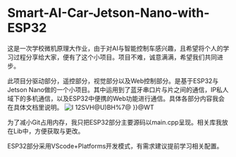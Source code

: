 # Smart-AI-Car-Jetson-Nano-with-ESP32
这是一次学校微机原理大作业，由于对AI与智能控制车感兴趣，且希望将个人的学习过程分享给大家，便有了这个小项目。项目不难，诚意满满，希望我们共同进步。

此项目分驱动部分，遥控部分，视觉部分以及Web控制部分。是基于ESP32与Jetson Nano做的一个小项目。其中运用到了蓝牙串口片与片之间的通信，IP私人域下的多机通信，以及ESP32中便携的Web功能进行通信。具体各部分内容我会在具体文档里说明。
![I 12SVH@U`)BH%7@ }}`@WT](https://github.com/HerryDeng2004/Smart-AI-Car-Jetson-Nano-with-ESP32-/assets/134835469/3215ea22-36e8-4adc-b3be-f7703552720d)


为了减小Git占用内存，我只把ESP32部分主要源码以main.cpp呈现。相关库我放在Lib中，方便获取与更改。

ESP32部分采用VScode+Platforms开发模式，有需求建议提前学习相关配置。

